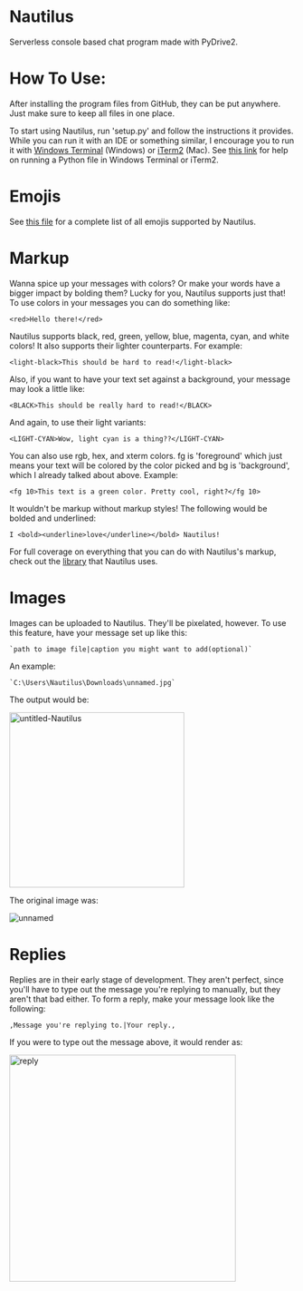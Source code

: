 # Nautilus
Serverless console based chat program made with PyDrive2.
# How To Use:
After installing the program files from GitHub, they can be put anywhere. Just make sure to keep all files in one place.
 
To start using Nautilus, run 'setup.py' and follow the instructions it provides. While you can run it with an IDE or something similar, I encourage you to run it with [Windows Terminal](https://github.com/microsoft/terminal#installing-and-running-windows-terminal) (Windows) or [iTerm2](https://iterm2.com/) (Mac). See [this link](https://www.wikihow.com/Open-a-Python-File#Using-Python-at-the-Command-Line) for help on running a Python file in Windows Terminal or iTerm2.

# Emojis
See [this file](https://github.com/literally1984/Nautilus/blob/main/emojis.md) for a complete list of all emojis supported by Nautilus.
 
# Markup
Wanna spice up your messages with colors? Or make your words have a bigger impact by bolding them? Lucky for you, Nautilus supports just that!
To use colors in your messages you can do something like:

```<red>Hello there!</red>```

Nautilus supports black, red, green, yellow, blue, magenta, cyan, and white colors! It also supports their lighter counterparts. For example:

```<light-black>This should be hard to read!</light-black>```

Also, if you want to have your text set against a background, your message may look a little like:

```<BLACK>This should be really hard to read!</BLACK>```

And again, to use their light variants:

```<LIGHT-CYAN>Wow, light cyan is a thing??</LIGHT-CYAN>```

You can also use rgb, hex, and xterm colors. fg is 'foreground' which just means your text will be colored by the color picked and bg is 'background', which I already talked about above. Example:

```<fg 10>This text is a green color. Pretty cool, right?</fg 10>```

It wouldn't be markup without markup styles! The following would be bolded and underlined:

```I <bold><underline>love</underline></bold> Nautilus!```

For full coverage on everything that you can do with Nautilus's markup, check out the [library](https://github.com/gvalkov/python-ansimarkup) that Nautilus uses.

# Images
Images can be uploaded to Nautilus. They'll be pixelated, however. To use this feature, have your message set up like this:

``` `path to image file|caption you might want to add(optional)` ```

An example:

``` `C:\Users\Nautilus\Downloads\unnamed.jpg` ```

The output would be:

<img width="309" alt="untitled-Nautilus" src="https://user-images.githubusercontent.com/85363779/128793102-e08ac61d-013c-4b9d-8af7-d1008f501bdd.PNG">
 
 The original image was:
 
![unnamed](https://user-images.githubusercontent.com/85363779/128643929-34220cc0-c1f2-4742-8196-97837f76323d.jpg)

# Replies
Replies are in their early stage of development. They aren't perfect, since you'll have to type out the message you're replying to manually, but they aren't that bad either.
To form a reply, make your message look like the following:

```,Message you're replying to.|Your reply.,```

If you were to type out the message above, it would render as:

<img width="400" alt="reply" src="https://user-images.githubusercontent.com/85363779/128943235-1445b2d2-6ba8-495b-8618-c192974c2de6.png">

